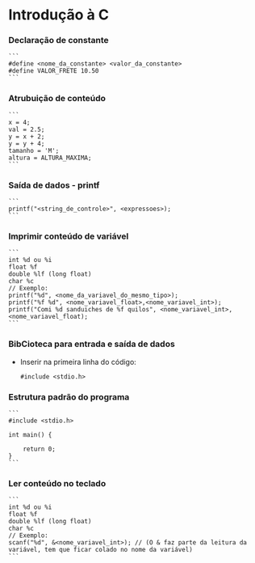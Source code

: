 # Introdução à C

### Declaração de constante

    ```
    #define <nome_da_constante> <valor_da_constante>
    #define VALOR_FRETE 10.50
    ```

### Atrubuição de conteúdo

    ```
    x = 4;
    val = 2.5;
    y = x + 2;
    y = y + 4;
    tamanho = 'M';
    altura = ALTURA_MAXIMA;
    ```

### Saída de dados - printf

    ```
    printf("<string_de_controle>", <expressoes>);
    ```

### Imprimir conteúdo de variável

    ```
    int %d ou %i
    float %f
    double %lf (long float)
    char %c
    // Exemplo:
    printf("%d", <nome_da_variavel_do_mesmo_tipo>);
    printf("%f %d", <nome_variavel_float>,<nome_variavel_int>);
    printf("Comi %d sanduiches de %f quilos", <nome_variavel_int>, <nome_variavel_float);
    ```

### BibCioteca para entrada e saída de dados

-   Inserir na primeira linha do código:
    ```
    #include <stdio.h>
    ```

### Estrutura padrão do programa

    ```
    #include <stdio.h>

    int main() {

        return 0;
    }
    ```

### Ler conteúdo no teclado

    ```
    int %d ou %i
    float %f
    double %lf (long float)
    char %c
    // Exemplo:
    scanf("%d", &<nome_variavel_int>); // (O & faz parte da leitura da variável, tem que ficar colado no nome da variável)
    ```
